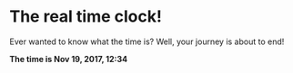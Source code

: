 # The real time clock!

Ever wanted to know what the time is? Well, your journey is about to end!

**The time is Nov 19, 2017, 12:34**